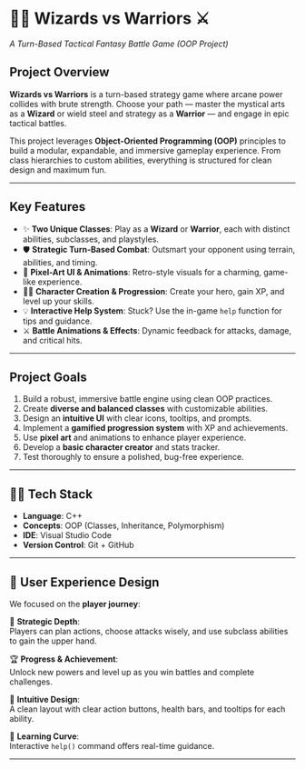 # 🧙‍♂️ Wizards vs Warriors ⚔️  
*A Turn-Based Tactical Fantasy Battle Game (OOP Project)*

## Project Overview

**Wizards vs Warriors** is a turn-based strategy game where arcane power collides with brute strength. Choose your path — master the mystical arts as a **Wizard** or wield steel and strategy as a **Warrior** — and engage in epic tactical battles.

This project leverages **Object-Oriented Programming (OOP)** principles to build a modular, expandable, and immersive gameplay experience. From class hierarchies to custom abilities, everything is structured for clean design and maximum fun.

---

## Key Features

- ✨ **Two Unique Classes**: Play as a **Wizard** or **Warrior**, each with distinct abilities, subclasses, and playstyles.
- 🛡️ **Strategic Turn-Based Combat**: Outsmart your opponent using terrain, abilities, and timing.
- 🎨 **Pixel-Art UI & Animations**: Retro-style visuals for a charming, game-like experience.
- 🧙‍♀️ **Character Creation & Progression**: Create your hero, gain XP, and level up your skills.
- 💡 **Interactive Help System**: Stuck? Use the in-game `help` function for tips and guidance.
- ⚔️ **Battle Animations & Effects**: Dynamic feedback for attacks, damage, and critical hits.

---

## Project Goals

1. Build a robust, immersive battle engine using clean OOP practices.
2. Create **diverse and balanced classes** with customizable abilities.
3. Design an **intuitive UI** with clear icons, tooltips, and prompts.
4. Implement a **gamified progression system** with XP and achievements.
5. Use **pixel art** and animations to enhance player experience.
6. Develop a **basic character creator** and stats tracker.
7. Test thoroughly to ensure a polished, bug-free experience.

---

## 🧑‍💻 Tech Stack

- **Language**: C++
- **Concepts**: OOP (Classes, Inheritance, Polymorphism)  
- **IDE**: Visual Studio Code 
- **Version Control**: Git + GitHub

---

## 👾 User Experience Design

We focused on the **player journey**:

🧠 **Strategic Depth**:  
Players can plan actions, choose attacks wisely, and use subclass abilities to gain the upper hand.

🏆 **Progress & Achievement**:  
Unlock new powers and level up as you win battles and complete challenges.

🎯 **Intuitive Design**:  
A clean layout with clear action buttons, health bars, and tooltips for each ability.

📘 **Learning Curve**:  
Interactive `help()` command offers real-time guidance.

---


